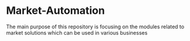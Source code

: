 # Market-Automation
The main purpose of this repository is focusing on the modules related to market solutions which can be used in various businesses
